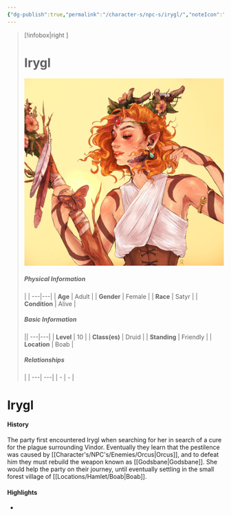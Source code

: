 ```yaml
---
{"dg-publish":true,"permalink":"/character-s/npc-s/irygl/","noteIcon":""}
---
```


>[!infobox|right ]
># **Irygl**
>![Irygl.jpg|cover h-small](/img/user/Attachments/Characters/Irygl.jpg)
>##### **Physical Information**
>| | 
>---|---|
>| **Age** | Adult |
>| **Gender** | Female |
>| **Race** | Satyr |
>| **Condition** | Alive |
>##### **Basic Information**
>||
>---|---|
>| **Level** | 10 |
>| **Class(es)** | Druid |
>| **Standing** | Friendly |
>| **Location** | Boab |
>##### **Relationships**
>| |
>---| ---|
>| - | *-* |

# Irygl
#### History

The party first encountered Irygl when searching for her in search of a cure for the plague surrounding Vindor. Eventually they learn that the pestilence was caused by [[Character's/NPC's/Enemies/Orcus\|Orcus]], and to defeat him they must rebuild the weapon known as [[Godsbane\|Godsbane]]. She would help the party on their journey, until eventually settling in the small forest village of [[Locations/Hamlet/Boab\|Boab]].

#### Highlights
- 